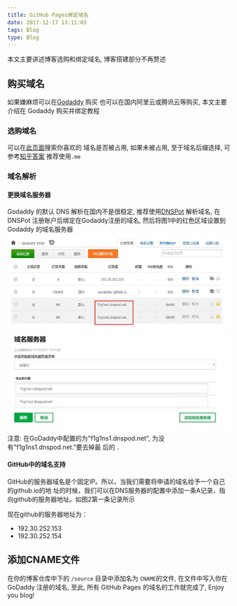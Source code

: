 ```yaml
---
title: GitHub Pages绑定域名
date: 2017-12-17 13:11:03
tags: Blog
type: Blog
---
```


本文主要讲述博客选购和绑定域名, 博客搭建部分不再赘述

## 购买域名
如果嫌麻烦可以在[Godaddy](https://www.godaddy.com/) 购买
也可以在国内阿里云或腾讯云等购买, 本文主要介绍在 Godaddy 购买并绑定教程

### 选购域名
  可以在[此页面](https://sg.godaddy.com/zh/domains/domain-name-search)搜索你喜欢的
域名是否被占用, 如果未被占用, 至于域名后缀选择, 可参考[知乎答案](https://www.zhihu.com/question/19610337) 推荐使用`.me`

### 域名解析
#### 更换域名服务器
  Godaddy 的默认 DNS 解析在国内不是很稳定, 推荐使用[DNSPot](https://www.dnspod.cn/)
解析域名, 在 DNSPot 注册账户后绑定在Godaddy注册的域名, 然后将图1中的红色区域设置到
Godaddy 的域名服务器
![图1](/images/post_images/20171217_DNSPot.jpg)
![图2](/images/post_images/20171217_GoDaddy_DNS.jpg)
注意: 在GoDaddy中配置的为"f1g1ns1.dnspod.net", 为没有"f1g1ns1.dnspod.net."要去掉最
后的 `.`

#### GitHub中的域名支持
  GitHub的服务器域名是个固定IP。所以，当我们需要将申请的域名给予一个自己的github.io的地
址的时候，我们可以在DNS服务器的配置中添加一条A记录，指向github的服务器地址。如图2第一条记录所示

现在github的服务器地址为：
  - 192.30.252.153
  - 192.30.252.154

## 添加CNAME文件
在你的博客仓库中下的 `/source` 目录中添加名为 `CNAME`的文件, 在文件中写入你在GoDaddy
注册的域名, 至此, 所有 GitHub Pages 的域名的工作就完成了, Enjoy you blog!
